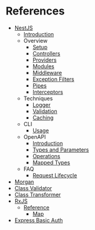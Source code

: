# References

- [NestJS](https://nestjs.com)
  - [Introduction](https://docs.nestjs.com)
  - Overview
    - [Setup](https://docs.nestjs.com/first-steps)
    - [Controllers](https://docs.nestjs.com/controllers)
    - [Providers](https://docs.nestjs.com/providers)
    - [Modules](https://docs.nestjs.com/modules)
    - [Middleware](https://docs.nestjs.com/middleware)
    - [Exception Filters](https://docs.nestjs.com/exception-filters)
    - [Pipes](https://docs.nestjs.com/pipes)
    - [Interceptors](https://docs.nestjs.com/interceptors)
  - Techniques
    - [Logger](https://docs.nestjs.com/techniques/logger)
    - [Validation](https://docs.nestjs.com/techniques/validation)
    - [Caching](https://docs.nestjs.com/techniques/caching)
  - CLI
    - [Usage](https://docs.nestjs.com/cli/usages)
  - OpenAPI
    - [Introduction](https://docs.nestjs.com/openapi/introduction)
    - [Types and Parameters](https://docs.nestjs.com/openapi/types-and-parameters)
    - [Operations](https://docs.nestjs.com/openapi/operations)
    - [Mapped Types](https://docs.nestjs.com/openapi/mapped-types)
  - FAQ
    - [Request Lifecycle](https://docs.nestjs.com/faq/request-lifecycle)
- [Morgan](https://github.com/expressjs/morgan)
- [Class Validator](https://github.com/typestack/class-validator)
- [Class Transformer](https://github.com/typestack/class-transformer)
- [RxJS](https://rxjs.dev)
  - [Reference](https://rxjs.dev/api)
    - [Map](https://rxjs.dev/api/index/function/map)
- [Express Basic Auth](https://github.com/LionC/express-basic-auth)
